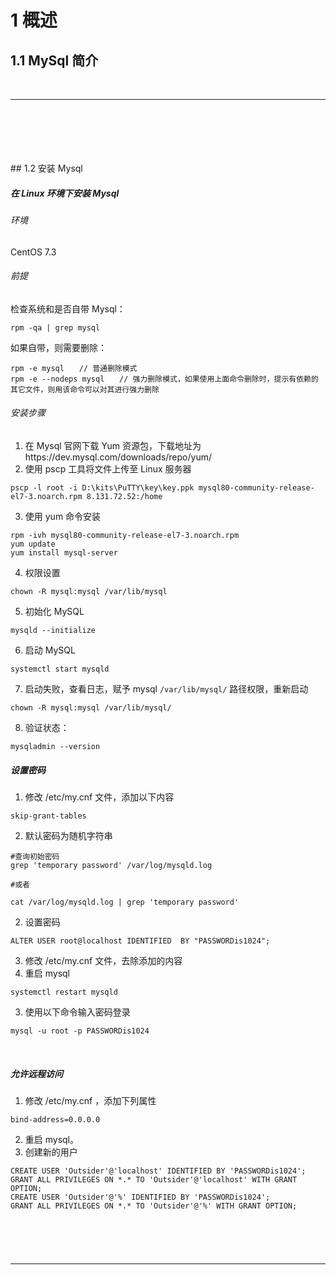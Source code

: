 # 1	概述

## 1.1	MySql 简介

<br>

----

<div STYLE="page-break-after: always;">
    <br>
    <br>
    <br>
    <br>
    <br></div>
## 1.2	安装 Mysql

##### 在 Linux 环境下安装 Mysql

###### 环境

CentOS 7.3

###### 前提

检查系统和是否自带 Mysql：

```
rpm -qa | grep mysql
```

如果自带，则需要删除：

```
rpm -e mysql　　// 普通删除模式
rpm -e --nodeps mysql　　// 强力删除模式，如果使用上面命令删除时，提示有依赖的其它文件，则用该命令可以对其进行强力删除
```

###### 安装步骤

1. 在 Mysql 官网下载 Yum 资源包，下载地址为https://dev.mysql.com/downloads/repo/yum/
2. 使用 pscp 工具将文件上传至 Linux 服务器

```shell
pscp -l root -i D:\kits\PuTTY\key\key.ppk mysql80-community-release-el7-3.noarch.rpm 8.131.72.52:/home
```

3. 使用 yum 命令安装

```
rpm -ivh mysql80-community-release-el7-3.noarch.rpm
yum update
yum install mysql-server
```

4. 权限设置

```
chown -R mysql:mysql /var/lib/mysql
```

5. 初始化 MySQL

```
mysqld --initialize
```

6. 启动 MySQL

```
systemctl start mysqld
```

7. 启动失败，查看日志，赋予 mysql `/var/lib/mysql/` 路径权限，重新启动

```
chown -R mysql:mysql /var/lib/mysql/
```

8. 验证状态：

```
mysqladmin --version
```



##### 设置密码

1. 修改 /etc/my.cnf 文件，添加以下内容

```
skip-grant-tables
```

2. 默认密码为随机字符串

```
#查询初始密码
grep 'temporary password' /var/log/mysqld.log

#或者

cat /var/log/mysqld.log | grep 'temporary password'
```

2. 设置密码

```
ALTER USER root@localhost IDENTIFIED  BY "PASSWORDis1024";
```

3. 修改 /etc/my.cnf 文件，去除添加的内容
4. 重启 mysql

```
systemctl restart mysqld
```



3. 使用以下命令输入密码登录

```
mysql -u root -p PASSWORDis1024
```

<br>

##### 允许远程访问

1. 修改 /etc/my.cnf ，添加下列属性

```
bind-address=0.0.0.0
```

2. 重启 mysql。
3. 创建新的用户

```
CREATE USER 'Outsider'@'localhost' IDENTIFIED BY 'PASSWORDis1024';
GRANT ALL PRIVILEGES ON *.* TO 'Outsider'@'localhost' WITH GRANT OPTION;
CREATE USER 'Outsider'@'%' IDENTIFIED BY 'PASSWORDis1024';
GRANT ALL PRIVILEGES ON *.* TO 'Outsider'@'%' WITH GRANT OPTION;
```

<br>

##### 

<br>

---



<div STYLE="page-break-after: always;">
    <br>
    <br>
    <br>
    <br>
    <br></div>
